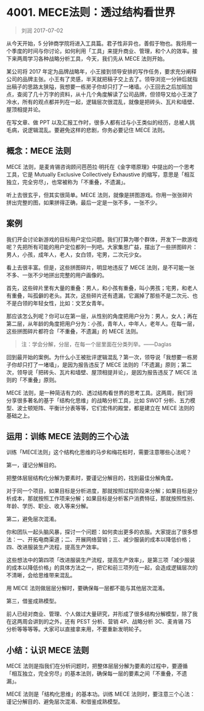 # 4001. MECE法则：透过结构看世界

> 刘润
2017-07-02

从今天开始，5 分钟商学院将进入工具篇。君子性非异也，善假于物也。我将用一个季度的时间与你讨论，如何利用「工具」来提升商业、管理，和个人的效率。接下来两周学习各种战略分析工具，今天，我们先从 MECE 法则开始。

某公司将 2017 年定为品牌战略年，小王接到领导安排的写作任务，要求充分阐释公司的品牌主张。小王有了灵感，半天就把稿子交上去了。领导浏览一分钟后就指出稿子的思路太狭隘，我想要一栋房子你却只打了一堵墙。小王回去之后加班加点，查阅了几十万字的资料，从十几个角度解读了公司品牌，但领导又给小王泼了冷水，所有的观点都并列在一起，逻辑层次很混乱，就像是把砖头、瓦片和墙壁、屋顶相提并论。

在写文章、做 PPT 以及汇报工作时，很多人都有过与小王类似的经历，总被人挑毛病，说逻辑混乱。要避免这样的悲剧，你务必要记住 MECE 法则。

## 概念：MECE 法则

MECE 法则，是麦肯锡咨询顾问芭芭拉·明托在《金字塔原理》中提出的一个思考工具，它是 Mutually Exclusive Collectively Exhaustive 的缩写，意思是「相互独立，完全穷尽」，也常被称为「不重叠，不遗漏」。

听上去很玄乎，但其实很简单。MECE 法则，就像是拼图游戏。你用一张张碎片拼出完整的图，如果拼得正确，最后一定是一张不多，一张不少。

## 案例

我们开会讨论新游戏的目标用户定位问题。我们打算为哪个群体，开发下一款游戏呢？先把所有可能的用户定位都列一列吧。大家集思广益，摆出了一些拼图碎片：男人，小孩，成年人，老人，女白领，宅男，二次元少女。

看上去很丰富。但是，这些拼图碎片，明显地违反了 MECE 法则，是不可能一张不多、一张不少地拼出完整的用户画像的。

首先，这些碎片里有大量的重叠：男人，和小孩有重叠，叫小男孩；宅男，和老人有重叠，叫孤僻的老头。其次，这些碎片还有遗漏，它漏掉了那些不是二次元、也不是白领的年轻女性，比如：文艺女青年。

那应该怎么列呢？你可以在第一层，从性别的角度把用户分为：男人，女人；再在第二层，从年龄的角度把用户分为：小孩，青年人，中年人，老年人。在每一层，这些拼图碎片都符合「不重叠，不遗漏」的 MECE 法则。

> 注：学会分解，分层，在每一个层里面在分类列举。——Daglas

回到最开始的案例。为什么小王被批评逻辑混乱？第一次，领导说「我想要一栋房子你却只打了一堵墙」，是因为报告违反了 MECE 法则的「不遗漏」原则；第二次，领导说「把砖头、瓦片和墙壁、屋顶相提并论」，是因为报告违反了 MECE 法则的「不重叠」原则。

MECE 法则，是一种简洁有力的、透过结构看世界的思考工具。这两周，我们将分享很多著名的基于「结构化思维」的战略分析工具，比如 SWOT 分析、五力模型、波士顿矩阵、平衡计分表等等，它们宏伟的殿堂，都是建立在 MECE 法则的基础之上。

## 运用：训练 MECE 法则的三个心法

训练「MECE法则」这个结构化思维的马步和梅花桩时，需要注意哪些心法呢？

第一，谨记分解目的。

把整体层层结构化分解为要素时，要谨记分解目的，找到最佳分解角度。

对于同一个项目，如果目标是分析进度，那就按照过程阶段来分解；如果目标是分析成本，那就按照工作项来分解；如果目标是分析客户消费特征，那就按照性别、年龄、学历、职业、收入等来分解。

第二，避免层次混淆。

你和团队一起头脑风暴，探讨一个问题：如何卖出更多的衣服。大家提出了很多想法：一、开拓电商渠道；二、开展网络营销；三、减少服装的成本以降低价格；四、改进服装生产流程，提高生产效率。

这些想法中的第四项「改进服装生产流程，提高生产效率」，是第三项「减少服装的成本以降低价格」的具体方法之一，把它和前三项列在一起，会造成逻辑层次的不清晰，会给思维带来混乱。

用 MECE 法则做层层分解时，要确保每一层都不能与其他层次混淆。

第三，借鉴成熟模型。

前人已经对商业、管理、个人做过大量研究，并形成了很多结构分解模型，除了我在这两周会讲到的之外，还有 PEST 分析、营销 4P、战略分析 3C、麦肯锡 7S 分析等等等等。大家可以直接拿来用，不要重新发明轮子。

## 小结：认识 MECE 法则

MECE 法则是指我们在分析问题时，把整体层层分解为要素的过程中，要遵循「相互独立，完全穷尽」的基本法则，确保每一层的要素之间「不重叠，不遗漏」。

MECE 法则是「结构化思维」的基本功。训练 MECE 法则时，要注意三个心法：谨记分解目的、避免层次混淆、和借鉴成熟模型。



